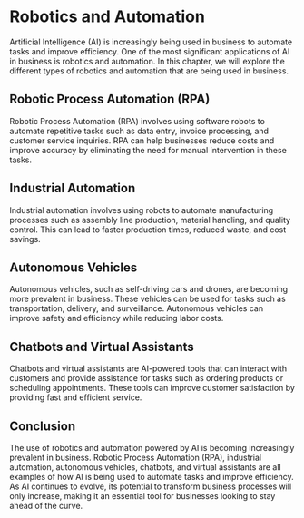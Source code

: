 Robotics and Automation
===========================================================

Artificial Intelligence (AI) is increasingly being used in business to automate tasks and improve efficiency. One of the most significant applications of AI in business is robotics and automation. In this chapter, we will explore the different types of robotics and automation that are being used in business.

Robotic Process Automation (RPA)
--------------------------------

Robotic Process Automation (RPA) involves using software robots to automate repetitive tasks such as data entry, invoice processing, and customer service inquiries. RPA can help businesses reduce costs and improve accuracy by eliminating the need for manual intervention in these tasks.

Industrial Automation
---------------------

Industrial automation involves using robots to automate manufacturing processes such as assembly line production, material handling, and quality control. This can lead to faster production times, reduced waste, and cost savings.

Autonomous Vehicles
-------------------

Autonomous vehicles, such as self-driving cars and drones, are becoming more prevalent in business. These vehicles can be used for tasks such as transportation, delivery, and surveillance. Autonomous vehicles can improve safety and efficiency while reducing labor costs.

Chatbots and Virtual Assistants
-------------------------------

Chatbots and virtual assistants are AI-powered tools that can interact with customers and provide assistance for tasks such as ordering products or scheduling appointments. These tools can improve customer satisfaction by providing fast and efficient service.

Conclusion
----------

The use of robotics and automation powered by AI is becoming increasingly prevalent in business. Robotic Process Automation (RPA), industrial automation, autonomous vehicles, chatbots, and virtual assistants are all examples of how AI is being used to automate tasks and improve efficiency. As AI continues to evolve, its potential to transform business processes will only increase, making it an essential tool for businesses looking to stay ahead of the curve.
